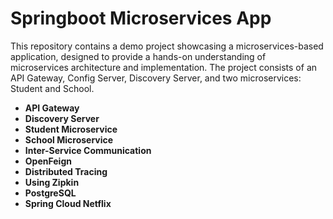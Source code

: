 # Springboot Microservices App

This repository contains a demo project showcasing a microservices-based application, designed to provide a hands-on understanding of microservices architecture and implementation. The project consists of an API Gateway, Config Server, Discovery Server, and two microservices: Student and School.

* **API Gateway**
* **Discovery Server**
* **Student Microservice**
* **School Microservice**
* **Inter-Service Communication**
* **OpenFeign**
* **Distributed Tracing**
* **Using Zipkin**
* **PostgreSQL**
* **Spring Cloud Netflix**
